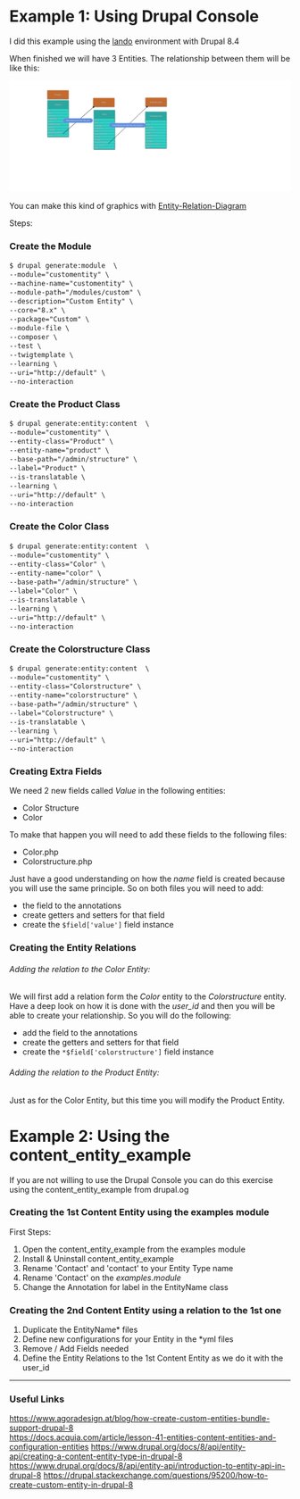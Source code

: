 # Example 1: Using Drupal Console 

I did this example using the [lando](https://github.com/lando/lando) environment with Drupal 8.4

When finished we will have 3 Entities. The relationship between them will be like this:

![custom entities](./Entity-Relation-Diagram.png)

You can make this kind of graphics with [Entity-Relation-Diagram](https://www.drupal.org/project/erd)

Steps:

### Create the Module

```
$ drupal generate:module  \
--module="customentity" \
--machine-name="customentity" \
--module-path="/modules/custom" \
--description="Custom Entity" \
--core="8.x" \
--package="Custom" \
--module-file \
--composer \
--test \
--twigtemplate \
--learning \
--uri="http://default" \
--no-interaction
```

### Create the Product Class

```
$ drupal generate:entity:content  \
--module="customentity" \
--entity-class="Product" \
--entity-name="product" \
--base-path="/admin/structure" \
--label="Product" \
--is-translatable \
--learning \
--uri="http://default" \
--no-interaction
```

### Create the Color Class

```
$ drupal generate:entity:content  \
--module="customentity" \
--entity-class="Color" \
--entity-name="color" \
--base-path="/admin/structure" \
--label="Color" \
--is-translatable \
--learning \
--uri="http://default" \
--no-interaction
```

### Create the Colorstructure Class

```
$ drupal generate:entity:content  \
--module="customentity" \
--entity-class="Colorstructure" \
--entity-name="colorstructure" \
--base-path="/admin/structure" \
--label="Colorstructure" \
--is-translatable \
--learning \
--uri="http://default" \
--no-interaction
```

### Creating Extra Fields

We need 2 new fields called *Value* in the following entities:
 - Color Structure
 - Color

To make that happen you will need to add these fields to the following files:
 - Color.php
 - Colorstructure.php

Just have a good understanding on how the *name* field is created because you will use the same principle. So on both files you will need to add:
 - the field to the annotations
 - create getters and setters for that field
 - create the `$field['value']` field instance

### Creating the Entity Relations

###### Adding the relation to the Color Entity:

We will first add a relation form the *Color* entity to the *Colorstructure* entity.
Have a deep look on how it is done with the *user_id* and then you will be able to create your relationship. So you will do the following:
 - add the field to the annotations
 - create the getters and setters for that field
 - create the `*$field['colorstructure']` field instance 

###### Adding the relation to the Product Entity:

Just as for the Color Entity, but this time you will modify the Product Entity.

# Example 2: Using the content_entity_example

If you are not willing to use the Drupal Console you can do this exercise using the content_entity_example from drupal.og

### Creating the 1st Content Entity using the examples module

First Steps:

1. Open the content_entity_example from the examples module
1. Install & Uninstall content_entity_example
2. Rename 'Contact' and 'contact' to your Entity Type name
3. Rename 'Contact' on the *examples.module*
2. Change the Annotation for label in the EntityName class

### Creating the 2nd Content Entity using a relation to the 1st one

1. Duplicate the EntityName* files
2. Define new configurations for your Entity in the *yml files
3. Remove / Add Fields needed
4. Define the Entity Relations to the 1st Content Entity as we do it with the user_id

---

### Useful Links

https://www.agoradesign.at/blog/how-create-custom-entities-bundle-support-drupal-8  
https://docs.acquia.com/article/lesson-41-entities-content-entities-and-configuration-entities 
https://www.drupal.org/docs/8/api/entity-api/creating-a-content-entity-type-in-drupal-8 
https://www.drupal.org/docs/8/api/entity-api/introduction-to-entity-api-in-drupal-8 
https://drupal.stackexchange.com/questions/95200/how-to-create-custom-entity-in-drupal-8  
